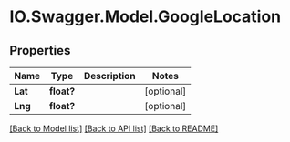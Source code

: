 # IO.Swagger.Model.GoogleLocation
## Properties

Name | Type | Description | Notes
------------ | ------------- | ------------- | -------------
**Lat** | **float?** |  | [optional] 
**Lng** | **float?** |  | [optional] 

[[Back to Model list]](../README.md#documentation-for-models) [[Back to API list]](../README.md#documentation-for-api-endpoints) [[Back to README]](../README.md)

